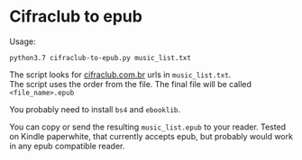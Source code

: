 # Cifraclub to epub

Usage:
    
    python3.7 cifraclub-to-epub.py music_list.txt

The script looks for [cifraclub.com.br](cifraclub.com.br) urls in `music_list.txt`.  
The script uses the order from the file.
The final file will be called `<file_name>.epub`

You probably need to install `bs4` and `ebooklib`.

You can copy or send the resulting `music_list.epub` to your reader. Tested on Kindle paperwhite, that currently accepts epub, but probably would work in any epub compatible reader.